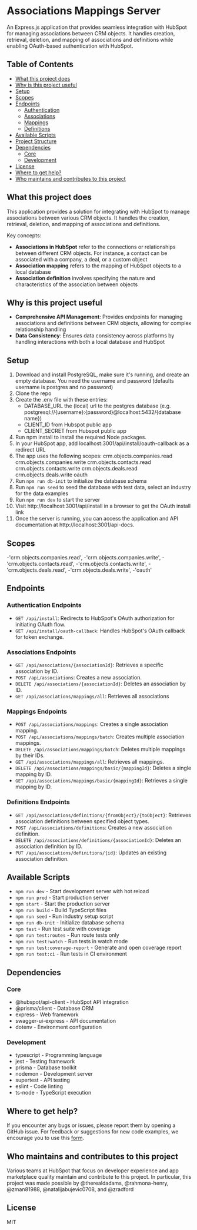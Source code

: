 # Associations Mappings Server

An Express.js application that provides seamless integration with HubSpot for managing associations between CRM objects. It handles creation, retrieval, deletion, and mapping of associations and definitions while enabling OAuth-based authentication with HubSpot.

## Table of Contents
- [What this project does](#what-this-project-does)
- [Why is this project useful](#why-is-this-project-useful)
- [Setup](#setup)
- [Scopes](#scopes)
- [Endpoints](#endpoints)
  - [Authentication](#authentication)
  - [Associations](#associations)
  - [Mappings](#mappings)
  - [Definitions](#definitions)
- [Available Scripts](#available-scripts)
- [Project Structure](#project-structure)
- [Dependencies](#dependencies)
  - [Core](#core)
  - [Development](#development)
- [License](#license)
- [Where to get help?](#where-to-get-help)
- [Who maintains and contributes to this project](#who-maintains-and-contributes-to-this-project)

## What this project does

This application provides a solution for integrating with HubSpot to manage associations between various CRM objects. It handles the creation, retrieval, deletion, and mapping of associations and definitions.

Key concepts:
- **Associations in HubSpot** refer to the connections or relationships between different CRM objects. For instance, a contact can be associated with a company, a deal, or a custom object
- **Association mapping** refers to the mapping of HubSpot objects to a local database
- **Association definition** involves specifying the nature and characteristics of the association between objects

## Why is this project useful

- **Comprehensive API Management**: Provides endpoints for managing associations and definitions between CRM objects, allowing for complex relationship handling
- **Data Consistency**: Ensures data consistency across platforms by handling interactions with both a local database and HubSpot

## Setup

1. Download and install PostgreSQL, make sure it's running, and create an empty database. You need the username and password (defaults username is postgres and no password)
2. Clone the repo
3. Create the .env file with these entries:
   - DATABASE_URL the (local) url to the postgres database (e.g. postgresql://{username}:{password}@localhost:5432/{database name})
   - CLIENT_ID from Hubspot public app
   - CLIENT_SECRET from Hubspot public app
4. Run npm install to install the required Node packages.
5. In your HubSpot app, add localhost:3001/api/install/oauth-callback as a redirect URL
6. The app uses the following scopes: crm.objects.companies.read crm.objects.companies.write crm.objects.contacts.read crm.objects.contacts.write crm.objects.deals.read crm.objects.deals.write oauth
7. Run `npm run db-init` to initialize the database schema
8. Run `npm run seed` to seed the database with test data, select an industry for the data examples
9. Run `npm run dev` to start the server
10. Visit http://localhost:3001/api/install in a browser to get the OAuth install link
11. Once the server is running, you can access the application and API documentation at http://localhost:3001/api-docs.

## Scopes

-'crm.objects.companies.read',
-'crm.objects.companies.write',
-'crm.objects.contacts.read',
-'crm.objects.contacts.write',
-'crm.objects.deals.read',
-'crm.objects.deals.write',
-'oauth'


## Endpoints

### Authentication Endpoints
- `GET /api/install`: Redirects to HubSpot's OAuth authorization for initiating OAuth flow.
- `GET /api/install/oauth-callback`: Handles HubSpot's OAuth callback for token exchange.

### Associations Endpoints
- `GET /api/associations/{associationId}`: Retrieves a specific association by ID.
- `POST /api/associations`: Creates a new association.
- `DELETE /api/associations/{associationId}`: Deletes an association by ID.
- `GET /api/associations/mappings/all`: Retrieves all associations

### Mappings Endpoints
- `POST /api/associations/mappings`: Creates a single association mapping.
- `POST /api/associations/mappings/batch`: Creates multiple association mappings.
- `DELETE /api/associations/mappings/batch`: Deletes multiple mappings by their IDs.
- `GET /api/associations/mappings/all`: Retrieves all mappings.
- `DELETE /api/associations/mappings/basic/{mappingId}`: Deletes a single mapping by ID.
- `GET /api/associations/mappings/basic/{mappingId}`: Retrieves a single mapping by ID.

### Definitions Endpoints
- `GET /api/associations/definitions/{fromObject}/{toObject}`: Retrieves association definitions between specified object types.
- `POST /api/associations/definitions`: Creates a new association definition.
- `DELETE /api/associations/definitions/{associationId}`: Deletes an association definition by ID.
- `PUT /api/associations/definitions/{id}`: Updates an existing association definition.


## Available Scripts

- `npm run dev` - Start development server with hot reload
- `npm run prod` - Start production server
- `npm start` - Start the production server
- `npm run build` - Build TypeScript files
- `npm run seed` - Run industry setup script
- `npm run db-init` - Initialize database schema
- `npm test` - Run test suite with coverage
- `npm run test:routes` - Run route tests only
- `npm run test:watch` - Run tests in watch mode
- `npm run test:coverage-report` - Generate and open coverage report
- `npm run test:ci` - Run tests in CI environment


## Dependencies

### Core
- @hubspot/api-client - HubSpot API integration
- @prisma/client - Database ORM
- express - Web framework
- swagger-ui-express - API documentation
- dotenv - Environment configuration

### Development
- typescript - Programming language
- jest - Testing framework
- prisma - Database toolkit
- nodemon - Development server
- supertest - API testing
- eslint - Code linting
- ts-node - TypeScript execution


## Where to get help?

If you encounter any bugs or issues, please report them by opening a GitHub issue. For feedback or suggestions for new code examples, we encourage you to use this [form](https://survey.hsforms.com/1RT0f09LSTHuflzNtMbr2jA96it).

## Who maintains and contributes to this project

Various teams at HubSpot that focus on developer experience and app marketplace quality maintain and contribute to this project. In particular, this project was made possible by @therealdadams, @rahmona-henry, @zman81988, @natalijabujevic0708, and @zradford

## License

MIT
